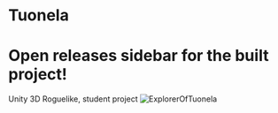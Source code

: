 # Tuonela
# Open releases sidebar for the built project!


 Unity 3D Roguelike, student project
![ExplorerOfTuonela](https://user-images.githubusercontent.com/54834264/137347020-96f236c9-af2a-42c8-ba1b-da9598b639e6.png)

